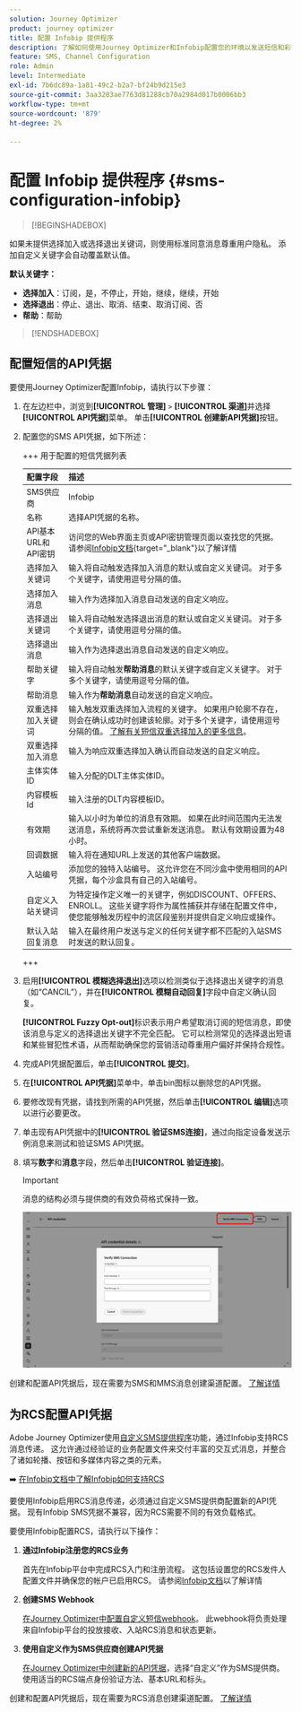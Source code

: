 ```yaml
---
solution: Journey Optimizer
product: journey optimizer
title: 配置 Infobip 提供程序
description: 了解如何使用Journey Optimizer和Infobip配置您的环境以发送短信和彩信
feature: SMS, Channel Configuration
role: Admin
level: Intermediate
exl-id: 7b6dc89a-1a81-49c2-b2a7-bf24b9d215e3
source-git-commit: 3aa3203ae7763d81288cb70a2984d017b0006bb3
workflow-type: tm+mt
source-wordcount: '879'
ht-degree: 2%

---
```


# 配置 Infobip 提供程序 {#sms-configuration-infobip}

>[!BEGINSHADEBOX]

如果未提供选择加入或选择退出关键词，则使用标准同意消息尊重用户隐私。 添加自定义关键字会自动覆盖默认值。

**默认关键字：**

* **选择加入**：订阅，是，不停止，开始，继续，继续，开始
* **选择退出**：停止、退出、取消、结束、取消订阅、否
* **帮助**：帮助

>[!ENDSHADEBOX]

## 配置短信的API凭据

要使用Journey Optimizer配置Infobip，请执行以下步骤：

1. 在左边栏中，浏览到&#x200B;**[!UICONTROL 管理]** `>` **[!UICONTROL 渠道]**&#x200B;并选择&#x200B;**[!UICONTROL API凭据]**&#x200B;菜单。 单击&#x200B;**[!UICONTROL 创建新API凭据]**&#x200B;按钮。

1. 配置您的SMS API凭据，如下所述：

   +++ 用于配置的短信凭据列表

   | 配置字段 | 描述 |
   |---|---|    
   | SMS供应商 | Infobip |
   | 名称 | 选择API凭据的名称。 |
   | API基本URL和API密钥 | 访问您的Web界面主页或API密钥管理页面以查找您的凭据。 请参阅[Infobip文档](https://www.infobip.com/docs/api){target="_blank"}以了解详情 |
   | 选择加入关键词 | 输入将自动触发选择加入消息的默认或自定义关键词。 对于多个关键字，请使用逗号分隔的值。 |
   | 选择加入消息 | 输入作为选择加入消息自动发送的自定义响应。 |
   | 选择退出关键词 | 输入将自动触发选择退出消息的默认或自定义关键词。 对于多个关键字，请使用逗号分隔的值。 |
   | 选择退出消息 | 输入作为选择退出消息自动发送的自定义响应。 |
   | 帮助关键字 | 输入将自动触发&#x200B;**帮助消息**&#x200B;的默认关键字或自定义关键字。 对于多个关键字，请使用逗号分隔的值。 |
   | 帮助消息 | 输入作为&#x200B;**帮助消息**&#x200B;自动发送的自定义响应。 |
   | 双重选择加入关键词 | 输入触发双重选择加入流程的关键字。 如果用户轮廓不存在，则会在确认成功时创建该轮廓。对于多个关键字，请使用逗号分隔的值。 [了解有关短信双重选择加入的更多信息](https://video.tv.adobe.com/v/3440290/?learn=on&captions=chi_hans)。 |
   | 双重选择加入消息 | 输入为响应双重选择加入确认而自动发送的自定义响应。 |
   | 主体实体ID | 输入分配的DLT主体实体ID。 |
   | 内容模板Id | 输入注册的DLT内容模板ID。 |
   | 有效期 | 输入以小时为单位的消息有效期。 如果在此时间范围内无法发送消息，系统将再次尝试重新发送消息。 默认有效期设置为48小时。 |
   | 回调数据 | 输入将在通知URL上发送的其他客户端数据。 |
   | 入站编号 | 添加您的独特入站编号。 这允许您在不同沙盒中使用相同的API凭据，每个沙盒具有自己的入站编号。 |
   | 自定义入站关键词 | 为特定操作定义唯一的关键字，例如DISCOUNT、OFFERS、ENROLL。 这些关键字将作为属性捕获并存储在配置文件中，使您能够触发历程中的流区段鉴别并提供自定义响应或操作。 |
   | 默认入站回复消息 | 输入在最终用户发送与定义的任何关键字都不匹配的入站SMS时发送的默认回复。 |

   +++

1. 启用&#x200B;**[!UICONTROL 模糊选择退出]**&#x200B;选项以检测类似于选择退出关键字的消息（如“CANCIL”），并在&#x200B;**[!UICONTROL 模糊自动回复]**&#x200B;字段中自定义确认回复。

   **[!UICONTROL Fuzzy Opt-out]**&#x200B;标识表示用户希望取消订阅的短信消息，即使该消息与定义的选择退出关键字不完全匹配。 它可以检测常见的选择退出短语和某些冒犯性术语，从而帮助确保您的营销活动尊重用户偏好并保持合规性。

1. 完成API凭据配置后，单击&#x200B;**[!UICONTROL 提交]**。

1. 在&#x200B;**[!UICONTROL API凭据]**&#x200B;菜单中，单击bin图标以删除您的API凭据。

1. 要修改现有凭据，请找到所需的API凭据，然后单击&#x200B;**[!UICONTROL 编辑]**&#x200B;选项以进行必要更改。

1. 单击现有API凭据中的&#x200B;**[!UICONTROL 验证SMS连接]**，通过向指定设备发送示例消息来测试和验证SMS API凭据。

1. 填写&#x200B;**数字**&#x200B;和&#x200B;**消息**&#x200B;字段，然后单击&#x200B;**[!UICONTROL 验证连接]**。

   >[!IMPORTANT]
   >
   >消息的结构必须与提供商的有效负荷格式保持一致。

   ![](assets/verify-connection.png)

创建和配置API凭据后，现在需要为SMS和MMS消息创建渠道配置。 [了解详情](sms-configuration-surface.md)

## 为RCS配置API凭据

Adobe Journey Optimizer使用[自定义SMS提供程序](sms-configuration-custom.md)功能，通过Infobip支持RCS消息传递。 这允许通过经验证的业务配置文件来交付丰富的交互式消息，并整合了诸如轮播、按钮和多媒体内容之类的元素。

➡️ [在Infobip文档中了解Infobip如何支持RCS](https://www.infobip.com/docs/api/channels/rcs)

要使用Infobip启用RCS消息传递，必须通过自定义SMS提供商配置新的API凭据。 现有Infobip SMS凭据不兼容，因为RCS需要不同的有效负载格式。

要使用Infobip配置RCS，请执行以下操作：

1. **通过Infobip注册您的RCS业务**

   首先在Infobip平台中完成RCS入门和注册流程。 这包括设置您的RCS发件人配置文件并确保您的帐户已启用RCS。 请参阅[Infobip文档](https://www.infobip.com/docs/rcs/get-started)以了解详情

1. **创建SMS Webhook**

   [在Journey Optimizer中配置自定义短信webhook](sms-configuration-custom.md#webhook)。 此webhook将负责处理来自Infobip平台的投放接收、入站RCS消息和状态更新。

1. **使用自定义作为SMS供应商创建API凭据**

   [在Journey Optimizer中创建新的API凭据](sms-configuration-custom.md#api-credential)，选择“自定义”作为SMS提供商。 使用适当的RCS端点身份验证方法、基本URL和标头。

创建和配置API凭据后，现在需要为RCS消息创建渠道配置。 [了解详情](sms-configuration-surface.md)
